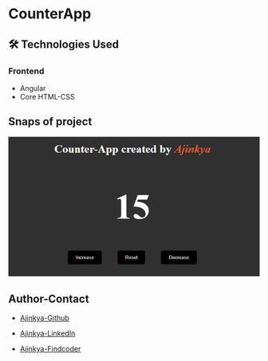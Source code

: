 # CounterApp

## 🛠 Technologies Used

### Frontend

- Angular
- Core HTML-CSS

## Snaps of project

![alt SS](src/assets/Capture.PNG)

## Author-Contact

- [Ajinkya-Github](https://github.com/AjinkyaVeer007)

- [Ajinkya-LinkedIn](https://www.linkedin.com/in/ajinkya-veer-0ba100238/)

- [Ajinkya-Findcoder](https://www.findcoder.io/u/ajinkya_veer)
